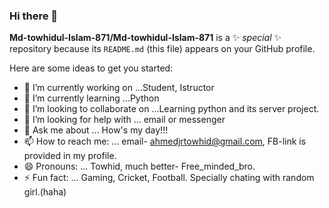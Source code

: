 ### Hi there 👋


**Md-towhidul-Islam-871/Md-towhidul-Islam-871** is a ✨ _special_ ✨ repository because its `README.md` (this file) appears on your GitHub profile.

Here are some ideas to get you started:

- 🔭 I’m currently working on ...Student, Istructor
- 🌱 I’m currently learning ...Python
- 👯 I’m looking to collaborate on ...Learning python and its server project.
- 🤔 I’m looking for help with ... email or messenger 
- 💬 Ask me about ... How's my day!!!
- 📫 How to reach me: ... email- ahmedjrtowhid@gmail.com, FB-link is provided in my profile.
- 😄 Pronouns: ... Towhid, much better- Free_minded_bro.
- ⚡ Fun fact: ... Gaming, Cricket, Football. Specially chating with random girl.(haha)

